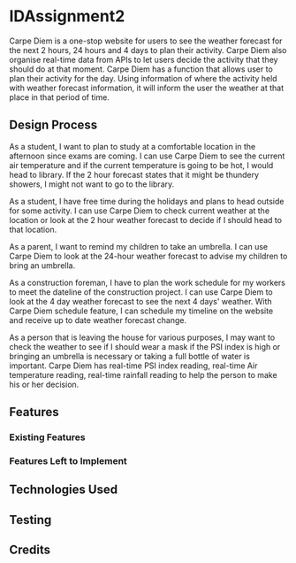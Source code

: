 # IDAssignment2

Carpe Diem is a one-stop website for users to see the weather forecast for the next 2 hours, 24 hours and 4 days to plan their activity. Carpe Diem also organise real-time data from APIs to let users decide the activity that they should do at that moment. Carpe Diem has a function that allows user to plan their activity for the day. Using information of where the activity held with weather forecast information, it will inform the user the weather at that place in that period of time.

## Design Process
 As a student, I want to plan to study at a comfortable location in the afternoon since exams are coming. I can use Carpe Diem to see the current air temperature and if the current temperature is going to be hot, I would head to library. If the 2 hour forecast states that it might be thundery showers, I might not want to go to the library.

 As a student, I have free time during the holidays and plans to head outside for some activity. I can use Carpe Diem to check current weather at the location or look at the 2 hour weather forecast to decide if I should head to that location.

 As a parent, I want to remind my children to take an umbrella. I can use Carpe Diem to look at the 24-hour weather forecast to advise my children to bring an umbrella.

 As a construction foreman, I have to plan the work schedule for my workers to meet the dateline of the construction project. I can use Carpe Diem to look at the 4 day weather forecast to see the next 4 days' weather. With Carpe Diem schedule feature, I can schedule my timeline on the website and receive up to date weather forecast change.

 As a person that is leaving the house for various purposes, I may want to check the weather to see if I should wear a mask if the PSI index is high or bringing an umbrella is necessary or taking a full bottle of water is important. Carpe Diem has real-time PSI index reading, real-time Air temperature reading, real-time rainfall reading to help the person to make his or her decision.
## Features
### Existing Features

### Features Left to Implement

## Technologies Used

## Testing

## Credits
